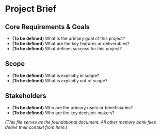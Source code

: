 # Project Brief

## Core Requirements & Goals

*   **(To be defined)** What is the primary goal of this project?
*   **(To be defined)** What are the key features or deliverables?
*   **(To be defined)** What defines success for this project?

## Scope

*   **(To be defined)** What is explicitly in scope?
*   **(To be defined)** What is explicitly out of scope?

## Stakeholders

*   **(To be defined)** Who are the primary users or beneficiaries?
*   **(To be defined)** Who are the key decision-makers?

*(This file serves as the foundational document. All other memory bank files derive their context from here.)*
